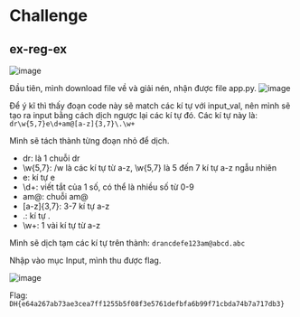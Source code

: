 # Challenge
## ex-reg-ex
![image](https://github.com/user-attachments/assets/cca51d6f-b512-4611-9c45-9238dae3baee)

Đầu tiên, mình download file về và giải nén, nhận được file app.py. 
![image](https://github.com/user-attachments/assets/d6419224-55a5-4ef7-be49-3a398f9dd38a)

Để ý kĩ thì thấy đoạn code này sẽ match các kí tự với input_val, nên mình sẽ tạo ra input bằng cách dịch ngược lại các kí tự đó.
Các kí tự này là: `dr\w{5,7}e\d+am@[a-z]{3,7}\.\w+`

Mình sẽ tách thành từng đoạn nhỏ để dịch. 
* dr: là 1 chuỗi dr
* \w{5,7}: /w là các kí tự từ a-z, \w{5,7} là 5 đến 7 kí tự a-z ngẫu nhiên
* e: kí tự e
* \d+: viết tắt của 1 số, có thể là nhiều số từ 0-9
* am@: chuỗi am@
* [a-z]{3,7}: 3-7 kí tự a-z
* \.: kí tự .
* \w+: 1 vài kí tự từ a-z

Mình sẽ dịch tạm các kí tự trên thành: `drancdefe123am@abcd.abc`

Nhập vào mục Input, mình thu được flag. 

![image](https://github.com/user-attachments/assets/3a9e8674-85da-43a5-8268-db29652ab1c5)

Flag: `DH{e64a267ab73ae3cea7ff1255b5f08f3e5761defbfa6b99f71cbda74b7a717db3}`
